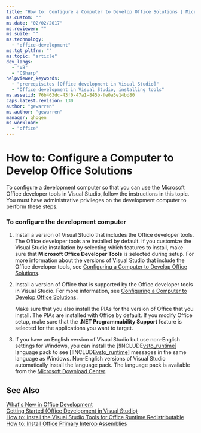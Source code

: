 ```yaml
---
title: "How to: Configure a Computer to Develop Office Solutions | Microsoft Docs"
ms.custom: ""
ms.date: "02/02/2017"
ms.reviewer: ""
ms.suite: ""
ms.technology: 
  - "office-development"
ms.tgt_pltfrm: ""
ms.topic: "article"
dev_langs: 
  - "VB"
  - "CSharp"
helpviewer_keywords: 
  - "prerequisites [Office development in Visual Studio]"
  - "Office development in Visual Studio, installing tools"
ms.assetid: 76b463dc-43f0-47a1-845b-fe0a5e14bd80
caps.latest.revision: 130
author: "gewarren"
ms.author: "gewarren"
manager: ghogen
ms.workload: 
  - "office"
---
```

# How to: Configure a Computer to Develop Office Solutions
  To configure a development computer so that you can use the Microsoft Office developer tools in Visual Studio, follow the instructions in this topic. You must have administrative privileges on the development computer to perform these steps.  
  
### To configure the development computer  
  
1.  Install a version of Visual Studio that includes the Office developer tools. The Office developer tools are installed by default. If you customize the Visual Studio installation by selecting which features to install, make sure that **Microsoft Office Developer Tools** is selected during setup. For more information about the versions of Visual Studio that include the Office developer tools, see [Configuring a Computer to Develop Office Solutions](../vsto/configuring-a-computer-to-develop-office-solutions.md).  
  
2.  Install a version of Office that is supported by the Office developer tools in Visual Studio. For more information, see [Configuring a Computer to Develop Office Solutions](../vsto/configuring-a-computer-to-develop-office-solutions.md).  
  
     Make sure that you also install the PIAs for the version of Office that you install. The PIAs are installed with Office by default. If you modify Office setup, make sure that the **.NET Programmability Support** feature is selected for the applications you want to target.  
  
3.  If you have an English version of Visual Studio but use non-English settings for Windows, you can install the [!INCLUDE[vsto_runtime](../vsto/includes/vsto-runtime-md.md)] language pack to see [!INCLUDE[vsto_runtime](../vsto/includes/vsto-runtime-md.md)] messages in the same language as Windows. Non-English versions of Visual Studio automatically install the language pack. The language pack is available from the [Microsoft Download Center](http://go.microsoft.com/fwlink/?LinkId=140386).  
  
## See Also  
 [What's New in Office Development](http://msdn.microsoft.com/en-us/bf054af2-c896-4723-aa15-6381145b14bb)   
 [Getting Started &#40;Office Development in Visual Studio&#41;](../vsto/getting-started-office-development-in-visual-studio.md)   
 [How to: Install the Visual Studio Tools for Office Runtime Redistributable](../vsto/how-to-install-the-visual-studio-tools-for-office-runtime-redistributable.md)   
 [How to: Install Office Primary Interop Assemblies](../vsto/how-to-install-office-primary-interop-assemblies.md)  
  
  